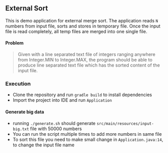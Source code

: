 ## External Sort

This is demo application for external merge sort. The application reads `N` numbers from input file, 
sorts and stores in temporary file. Once the input file is read completely, all temp files are merged
into one single file.  

#### Problem

> Given with a line separated text file of integers ranging anywhere from Integer.MIN to
Integer.MAX, the program should be able to produce line separated text
file which has the sorted content of the input file.


### Execution

* Clone the repository and run `gradle build` to install dependencies
* Import the project into IDE and run `Application`


#### Generate big data

* running `./generate.sh` should generate `src/main/resources/input-big.txt` file with 50000 numbers
* You can run the script multiple times to add more numbers in same file
* To sort this file you need to make small change in `Application.java:14`, to change the input file name

